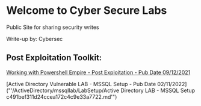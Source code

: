 # Welcome to Cyber Secure Labs

Public Site for sharing security writes

Write-up by: Cybersec

## Post Exploitation Toolkit:

[Working with Powershell Empire - Post Exploitation - Pub Date 09/12/2021](./README_.md)

[Active Directory Vulnerable LAB - MSSQL Setup - Pub Date 02/11/2022]("'/ActiveDirectory/mssqllab/LabSetup/Active Directory LAB - MSSQL Setup c491bef311d24ccea172c4c9e33a7722.md'")


